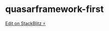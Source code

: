 # quasarframework-first

[Edit on StackBlitz ⚡️](https://stackblitz.com/edit/quasarframework-qhvfbm)